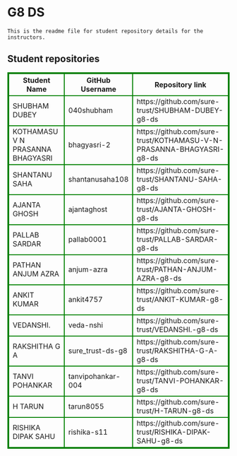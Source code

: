 # G8 DS
    This is the readme file for student repository details for the instructors.
## Student repositories 
<table style="border : 2px solid green; width:100%;">
<tr >
<th style="border : 2px solid green;">Student Name</th>
<th style="border : 2px solid green;">GitHub Username</th>
<th style="border : 2px solid green;">Repository link</th>
</tr>
<tr style="border : 2px solid green;">
<td style="border : 2px solid green;">SHUBHAM DUBEY</td> 

<td style="border : 2px solid green;">040shubham</td> 

<td style="border : 2px solid green;">https://github.com/sure-trust/SHUBHAM-DUBEY-g8-ds</td> 
</tr>

<tr style="border : 2px solid green;">
<td style="border : 2px solid green;">KOTHAMASU V N PRASANNA BHAGYASRI</td> 

<td style="border : 2px solid green;">bhagyasri-2</td> 

<td style="border : 2px solid green;">https://github.com/sure-trust/KOTHAMASU-V-N-PRASANNA-BHAGYASRI-g8-ds</td> 
</tr>

<tr style="border : 2px solid green;">
<td style="border : 2px solid green;">SHANTANU SAHA</td> 

<td style="border : 2px solid green;">shantanusaha108</td> 

<td style="border : 2px solid green;">https://github.com/sure-trust/SHANTANU-SAHA-g8-ds</td> 
</tr>

<tr style="border : 2px solid green;">
<td style="border : 2px solid green;">AJANTA GHOSH</td> 

<td style="border : 2px solid green;">ajantaghost</td> 

<td style="border : 2px solid green;">https://github.com/sure-trust/AJANTA-GHOSH-g8-ds</td> 
</tr>

<tr style="border : 2px solid green;">
<td style="border : 2px solid green;">PALLAB SARDAR</td> 

<td style="border : 2px solid green;">pallab0001</td> 

<td style="border : 2px solid green;">https://github.com/sure-trust/PALLAB-SARDAR-g8-ds</td> 
</tr>

<tr style="border : 2px solid green;">
<td style="border : 2px solid green;">PATHAN ANJUM AZRA</td> 

<td style="border : 2px solid green;">anjum-azra</td> 

<td style="border : 2px solid green;">https://github.com/sure-trust/PATHAN-ANJUM-AZRA-g8-ds</td> 
</tr>

<tr style="border : 2px solid green;">
<td style="border : 2px solid green;">ANKIT KUMAR</td> 

<td style="border : 2px solid green;">ankit4757</td> 

<td style="border : 2px solid green;">https://github.com/sure-trust/ANKIT-KUMAR-g8-ds</td> 
</tr>

<tr style="border : 2px solid green;">
<td style="border : 2px solid green;">VEDANSHI.</td> 

<td style="border : 2px solid green;">veda-nshi</td> 

<td style="border : 2px solid green;">https://github.com/sure-trust/VEDANSHI.-g8-ds</td> 
</tr>

<tr style="border : 2px solid green;">
<td style="border : 2px solid green;">RAKSHITHA G A</td> 

<td style="border : 2px solid green;">sure_trust-ds-g8</td> 

<td style="border : 2px solid green;">https://github.com/sure-trust/RAKSHITHA-G-A-g8-ds</td> 
</tr>

<tr style="border : 2px solid green;">
<td style="border : 2px solid green;">TANVI POHANKAR</td> 

<td style="border : 2px solid green;">tanvipohankar-004</td> 

<td style="border : 2px solid green;">https://github.com/sure-trust/TANVI-POHANKAR-g8-ds</td> 
</tr>

<tr style="border : 2px solid green;">
<td style="border : 2px solid green;">H TARUN</td> 

<td style="border : 2px solid green;">tarun8055</td> 

<td style="border : 2px solid green;">https://github.com/sure-trust/H-TARUN-g8-ds</td> 
</tr>

<tr style="border : 2px solid green;">
<td style="border : 2px solid green;">RISHIKA DIPAK SAHU</td> 

<td style="border : 2px solid green;">rishika-s11</td> 

<td style="border : 2px solid green;">https://github.com/sure-trust/RISHIKA-DIPAK-SAHU-g8-ds</td> 
</tr>
